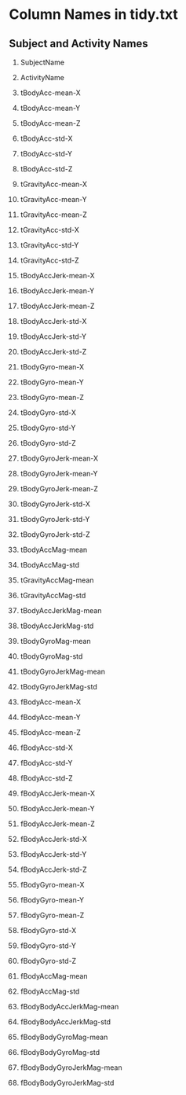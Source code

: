 # Column Names in tidy.txt

## Subject and Activity Names
1. SubjectName
2. ActivityName


3. tBodyAcc-mean-X
4. tBodyAcc-mean-Y
5. tBodyAcc-mean-Z
6. tBodyAcc-std-X
7. tBodyAcc-std-Y
8. tBodyAcc-std-Z
9. tGravityAcc-mean-X
10. tGravityAcc-mean-Y
11. tGravityAcc-mean-Z
12. tGravityAcc-std-X
13. tGravityAcc-std-Y
14. tGravityAcc-std-Z
15. tBodyAccJerk-mean-X
16. tBodyAccJerk-mean-Y
17. tBodyAccJerk-mean-Z
18. tBodyAccJerk-std-X
19. tBodyAccJerk-std-Y
20. tBodyAccJerk-std-Z
21. tBodyGyro-mean-X
22. tBodyGyro-mean-Y
23. tBodyGyro-mean-Z
24. tBodyGyro-std-X
25. tBodyGyro-std-Y
26. tBodyGyro-std-Z
27. tBodyGyroJerk-mean-X
28. tBodyGyroJerk-mean-Y
29. tBodyGyroJerk-mean-Z
30. tBodyGyroJerk-std-X
31. tBodyGyroJerk-std-Y
32. tBodyGyroJerk-std-Z
33. tBodyAccMag-mean
34. tBodyAccMag-std
35. tGravityAccMag-mean
36. tGravityAccMag-std
37. tBodyAccJerkMag-mean
38. tBodyAccJerkMag-std
39. tBodyGyroMag-mean
40. tBodyGyroMag-std
41. tBodyGyroJerkMag-mean
42. tBodyGyroJerkMag-std
43. fBodyAcc-mean-X
44. fBodyAcc-mean-Y
45. fBodyAcc-mean-Z
46. fBodyAcc-std-X
47. fBodyAcc-std-Y
48. fBodyAcc-std-Z
49. fBodyAccJerk-mean-X
50. fBodyAccJerk-mean-Y
51. fBodyAccJerk-mean-Z
52. fBodyAccJerk-std-X
53. fBodyAccJerk-std-Y
54. fBodyAccJerk-std-Z
55. fBodyGyro-mean-X
56. fBodyGyro-mean-Y
57. fBodyGyro-mean-Z
58. fBodyGyro-std-X
59. fBodyGyro-std-Y
60. fBodyGyro-std-Z
61. fBodyAccMag-mean
62. fBodyAccMag-std
63. fBodyBodyAccJerkMag-mean
64. fBodyBodyAccJerkMag-std
65. fBodyBodyGyroMag-mean
66. fBodyBodyGyroMag-std
67. fBodyBodyGyroJerkMag-mean
68. fBodyBodyGyroJerkMag-std
